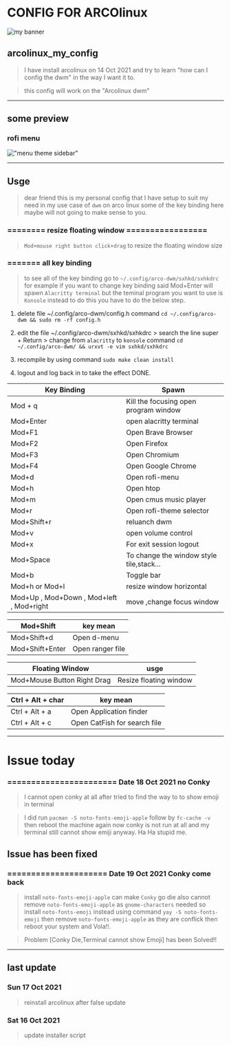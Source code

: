 # CONFIG FOR ARCOlinux

[farook_banner]:https://i.ibb.co/5X0gkVF/farook-banner-1.png


![my banner][farook_banner]




## arcolinux_my_config

> I have install arcolinux on 14 Oct 2021 and try to learn 
> "how can I config the dwm" in the way I want it to.

> this config will work on the "Arcolinux dwm" 






---
## some preview 

[rofi_menu]:https://i.ibb.co/GvSycmB/rofi-menu-20211101.png





### rofi menu 

!["menu theme sidebar"][rofi_menu]


---





## Usge

> dear friend this is my personal config that I have setup to suit my need 
> in my use case of `dwm` on arco linux some of the key binding here maybe 
> will not going to make sense to you.

### ======== resize floating window =================

> `Mod+mouse right button click+drag` to resize the floating window size


### ======= all key binding 
> to see all of the key binding go to `~/.config/arco-dwm/sxhkd/sxhkdrc` 
> for example if you want to change key binding said Mod+Enter will spawn 
> `Alacritty terminal` but the teminal program you want to use is `Konsole` 
> instead to do this you have to do the below step.

1. delete file ~/.config/arco-dwm/config.h command 
`cd ~/.config/arco-dwm && sudo rm -rf config.h`

2. edit the file ~/.config/arco-dwm/sxhkd/sxhkdrc > search the line 
super + Return > change from `alacritty` to `konsole` command 
`cd ~/.config/arco-dwm/ && urxvt -e vim sxhkd/sxhkdrc`

3. recompile by using command `sudo make clean install` 

4. logout and log back in to take the effect DONE.


| Key Binding | Spawn 
|-- |--
| Mod + q | Kill the focusing open program window
| Mod+Enter | open alacritty terminal 
| Mod+F1 | Open Brave Browser
| Mod+F2 | Open Firefox
| Mod+F3 | Open Chromium
| Mod+F4 | Open Google Chrome
| Mod+d | Open rofi-menu
| Mod+h | Open htop
| Mod+m | Open cmus music player
| Mod+r | Open rofi-theme selector 
| Mod+Shift+r | reluanch dwm 
| Mod+v | open volume control
| Mod+x | For exit session logout
| Mod+Space | To change the window style tile,stack...
| Mod+b |  Toggle bar 
| Mod+h or Mod+l | resize window horizontal
| Mod+Up , Mod+Down , Mod+left , Mod+right | move ,change focus window 



| Mod+Shift | key mean
|-- |--
| Mod+Shift+d | Open d-menu
| Mod+Shift+Enter | Open ranger file 



| Floating Window | usge
|-- |--
| Mod+Mouse Button Right Drag | Resize floating window




| Ctrl + Alt + char | key mean 
|-- |--
| Ctrl + Alt + a | Open Application finder
| Ctrl + Alt + c | Open CatFish for search file 





--- 

# Issue today 

### ======================= Date 18 Oct 2021 no Conky 

> I cannot open conky at all after tried to find the way to to show emoji in 
> terminal 

> I did run `pacman -S noto-fonts-emoji-apple` follow by `fc-cache -v` then 
> reboot the machine again now conky is not run at all and my terminal still 
> cannot show emiji anyway. Ha Ha stupid me. 



## Issue has been fixed 

### ===================== Date 19 Oct 2021 Conky come back 

> install `noto-fonts-emoji-apple` can make `Conky` go die also cannot remove 
> `noto-fonts-emoji-apple` as `gnome-characters` needed so install `noto-fonts-emoji`
> instead using command `yay -S noto-fonts-emoji` then remove `noto-fonts-emoji-apple` 
> as they are conflick then reboot your system and Vola!!.

> Problem [Conky Die,Terminal cannot show Emoji] has been Solved!!


---

## last update


### Sun 17 Oct 2021
> reinstall arcolinux after false update 




### Sat 16 Oct 2021
> update installer script 

